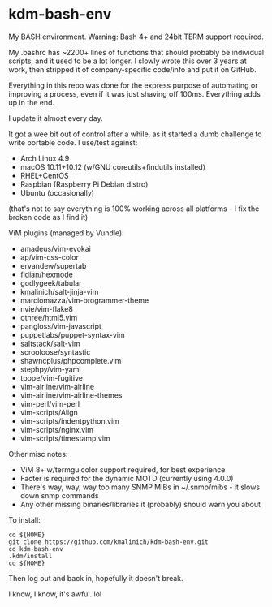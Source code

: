 # kdm-bash-env
My BASH environment. Warning: Bash 4+ and 24bit TERM support required.

My .bashrc has ~2200+ lines of functions that should probably be individual scripts, and it used to be a lot longer.
I slowly wrote this over 3 years at work, then stripped it of company-specific code/info and put it on GitHub.

Everything in this repo was done for the express purpose of automating or improving a process, even if it was just shaving off 100ms. Everything adds up in the end.

I update it almost every day.

It got a wee bit out of control after a while, as it started a dumb challenge to write portable code.
I use/test against:
* Arch Linux 4.9
* macOS 10.11+10.12 (w/GNU coreutils+findutils installed)
* RHEL+CentOS
* Raspbian (Raspberry Pi Debian distro)
* Ubuntu (occasionally)

(that's not to say everything is 100% working across all platforms - I fix the broken code as I find it)

ViM plugins (managed by Vundle):
* amadeus/vim-evokai
* ap/vim-css-color
* ervandew/supertab
* fidian/hexmode
* godlygeek/tabular
* kmalinich/salt-jinja-vim 
* marciomazza/vim-brogrammer-theme
* nvie/vim-flake8
* othree/html5.vim
* pangloss/vim-javascript
* puppetlabs/puppet-syntax-vim
* saltstack/salt-vim
* scrooloose/syntastic
* shawncplus/phpcomplete.vim
* stephpy/vim-yaml
* tpope/vim-fugitive
* vim-airline/vim-airline
* vim-airline/vim-airline-themes
* vim-perl/vim-perl
* vim-scripts/Align
* vim-scripts/indentpython.vim
* vim-scripts/nginx.vim
* vim-scripts/timestamp.vim

Other misc notes:
* ViM 8+ w/termguicolor support required, for best experience
* Facter is required for the dynamic MOTD (currently using 4.0.0)
* There's way, way, way too many SNMP MIBs in ~/.snmp/mibs - it slows down snmp commands
* Any other missing binaries/libraries it (probably) should warn you about

To install:

```
cd ${HOME}
git clone https://github.com/kmalinich/kdm-bash-env.git
cd kdm-bash-env
.kdm/install
cd ${HOME}
```

Then log out and back in, hopefully it doesn't break.

I know, I know, it's awful. lol
